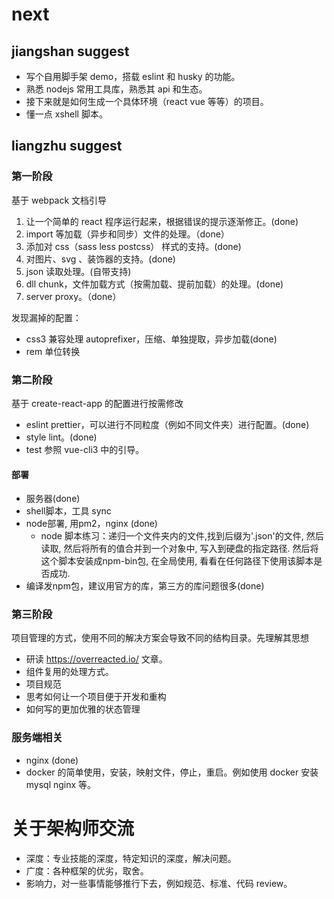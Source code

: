 # next
## jiangshan suggest
- 写个自用脚手架 demo，搭载 eslint 和 husky 的功能。
- 熟悉 nodejs 常用工具库，熟悉其 api 和生态。
- 接下来就是如何生成一个具体环境（react vue 等等）的项目。
- 懂一点 xshell 脚本。

## liangzhu suggest
### 第一阶段
基于 webpack 文档引导
1. 让一个简单的 react 程序运行起来，根据错误的提示逐渐修正。(done)
2. import 等加载（异步和同步）文件的处理。（done）
2. 添加对 css（sass less postcss） 样式的支持。(done)
3. 对图片、svg 、装饰器的支持。(done)
4. json 读取处理。(自带支持)
5. dll chunk，文件加载方式（按需加载、提前加载）的处理。(done)
6. server proxy。（done）

发现漏掉的配置：
- css3 兼容处理 autoprefixer，压缩、单独提取，异步加载(done)
- rem 单位转换


### 第二阶段
基于 create-react-app 的配置进行按需修改
- eslint prettier，可以进行不同粒度（例如不同文件夹）进行配置。(done)
- style lint。(done)
- test 参照 vue-cli3 中的引导。

#### 部署
- 服务器(done)
- shell脚本，工具 sync
- node部署, 用pm2，nginx (done)
  - node 脚本练习：递归一个文件夹内的文件,找到后缀为'.json'的文件, 然后读取, 然后将所有的值合并到一个对象中, 写入到硬盘的指定路径. 然后将这个脚本安装成npm-bin包, 在全局使用, 看看在任何路径下使用该脚本是否成功.
- 编译发npm包，建议用官方的库，第三方的库问题很多(done)

### 第三阶段
项目管理的方式，使用不同的解决方案会导致不同的结构目录。先理解其思想
- 研读 https://overreacted.io/ 文章。
- 组件复用的处理方式。
- 项目规范
- 思考如何让一个项目便于开发和重构
- 如何写的更加优雅的状态管理

### 服务端相关
- nginx (done)
- docker 的简单使用，安装，映射文件，停止，重启。例如使用 docker 安装 mysql nginx 等。




# 关于架构师交流
- 深度：专业技能的深度，特定知识的深度，解决问题。
- 广度：各种框架的优劣，取舍。
- 影响力，对一些事情能够推行下去，例如规范、标准、代码 review。